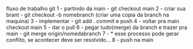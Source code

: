 fluxo de trabalho git
1 - partindo da main - git checkout main
2 - criar sua brant - git checkout -b nomebranch (criar uma copia da branch na maquina)
3 - implementar - git add . commit e push
4 - voltar pra main checkout main
5 - dar o pull
6 - pegar tudo(merge) da branch e trazer pra main - git merge origin/nomedabranch
7 - * esse processo pode gerar conflito, se acontecer deve ser resolvido...
8 - push na main